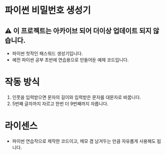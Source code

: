 # 파이썬 비밀번호 생성기
## ⚠️ 이 프로젝트는 아카이브 되어 더이상 업데이트 되지 않습니다.
* 파이썬 첫작인 패스워드 생성기입니다.
* 예전 파이썬 공부 초반에 연습용으로 만들어둔 예제 코드입니다.

# 작동 방식 
1. 인풋을 입력받으면 문자의 길이와 입력받은 문자를 대문자로 바꿉니다.
2. 5번째 글자까지 자르고 한번 더 9번째까지 자릅니다.

# 라이센스
* 파이썬 연습작으로 제작한 코드이고, 메모 겸 남겨두는 만큼 자유롭게 사용해도 됩니다.
